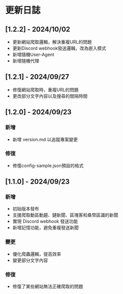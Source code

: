 # 更新日誌

## [1.2.2] - 2024/10/02
- 更新網站爬取邏輯，解決重複URL的問題
- 更新Discord webhook發送邏輯，改為嵌入模式
- 新增隨機User-Agent
- 新增隨機代理

## [1.2.1] - 2024/09/27

- 修復網站爬取時，重複URL的問題
- 更改部分文字內容以及搜尋的間隔時間

## [1.2.0] - 2024/09/23

### 新增
- 新增 version.md 以追蹤專案變更

### 修復
- 修復config-sample.json預設的格式

## [1.1.0] - 2024/09/23

### 新增
- 初始版本發布
- 支援爬取動區動趨、鏈新聞、區塊客和桑幣區識的新聞
- 實現 Discord webhook 發送功能
- 新增記憶功能，避免重複發送新聞

### 變更
- 優化爬蟲邏輯，提高效率
- 變更部分文字內容

### 修復
- 修復了某些網站無法正確爬取的問題